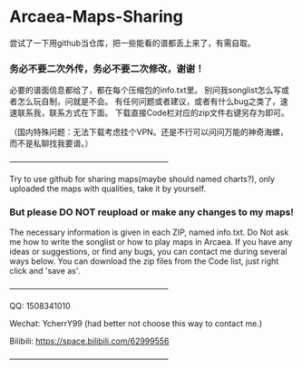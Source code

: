 # Arcaea-Maps-Sharing
 尝试了一下用github当仓库，把一些能看的谱都丢上来了，有需自取。
 ### 务必不要二次外传，务必不要二次修改，谢谢！
 必要的谱面信息都给了，都在每个压缩包的info.txt里。
 别问我songlist怎么写或者怎么玩自制，问就是不会。
 有任何问题或者建议，或者有什么bug之类了，速速联系我，联系方式在下面。
 下载直接Code栏对应的zip文件右键另存为即可。

 （国内特殊问题：无法下载考虑挂个VPN。还是不行可以问问万能的神奇海螺，而不是私聊找我要谱。）

 ————————————————————
 
 Try to use github for sharing maps(maybe should named charts?), only uploaded the maps with qualities, take it by yourself.
 ### But please DO NOT reupload or make any changes to my maps!
 The necessary information is given in each ZIP, named info.txt.
 Do Not ask me how to write the songlist or how to play maps in Arcaea.
 If you have any ideas or suggestions, or find any bugs, you can contact me during several ways below.
 You can download the zip files from the Code list, just right click and 'save as'.
 
 ————————————————————

 QQ: 1508341010

 Wechat: YcherrY99
 (had better not choose this way to contact me.)
 
 Bilibili: https://space.bilibili.com/62999556

————————————————————

